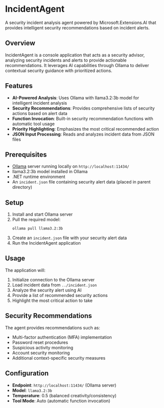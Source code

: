 # IncidentAgent

A security incident analysis agent powered by Microsoft.Extensions.AI that provides intelligent security recommendations based on incident alerts.

## Overview

IncidentAgent is a console application that acts as a security advisor, analyzing security incidents and alerts to provide actionable recommendations. It leverages AI capabilities through Ollama to deliver contextual security guidance with prioritized actions.

## Features

- **AI-Powered Analysis**: Uses Ollama with llama3.2:3b model for intelligent incident analysis
- **Security Recommendations**: Provides comprehensive lists of security actions based on alert data
- **Function Invocation**: Built-in security recommendation functions with automatic tool usage
- **Priority Highlighting**: Emphasizes the most critical recommended action
- **JSON Input Processing**: Reads and analyzes incident data from JSON files

## Prerequisites

- [Ollama](https://ollama.com/) server running locally on `http://localhost:11434/`
- llama3.2:3b model installed in Ollama
- .NET runtime environment
- An `incident.json` file containing security alert data (placed in parent directory)

## Setup

1. Install and start Ollama server
2. Pull the required model:
   ```bash
   ollama pull llama3.2:3b
   ```
3. Create an `incident.json` file with your security alert data
4. Run the IncidentAgent application

## Usage

The application will:
1. Initialize connection to the Ollama server
2. Load incident data from `../incident.json`
3. Analyze the security alert using AI
4. Provide a list of recommended security actions
5. Highlight the most critical action to take

## Security Recommendations

The agent provides recommendations such as:
- Multi-factor authentication (MFA) implementation
- Password reset procedures
- Suspicious activity monitoring
- Account security monitoring
- Additional context-specific security measures

## Configuration

- **Endpoint**: `http://localhost:11434/` (Ollama server)
- **Model**: `llama3.2:3b`
- **Temperature**: 0.5 (balanced creativity/consistency)
- **Tool Mode**: Auto (automatic function invocation)

